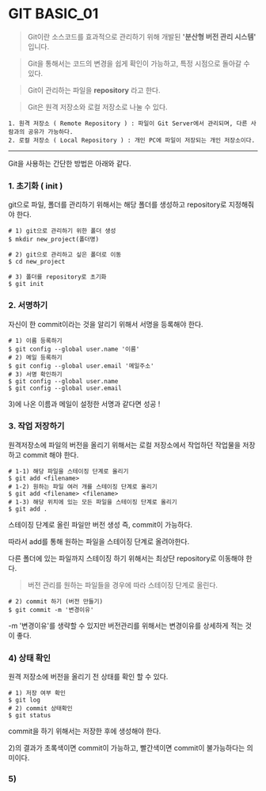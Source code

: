 # GIT BASIC_01

> Git이란 소스코드를 효과적으로 관리하기 위해 개발된 **'분산형 버전 관리 시스템'** 입니다.

> Git을 통해서는 코드의 변경을 쉽게 확인이 가능하고, 특정 시점으로 돌아갈 수 있다. 


> Git이 관리하는 파일을 **repository** 라고 한다.

> Git은 원격 저장소와 로컬 저장소로 나눌 수 있다.
```
1. 원격 저장소 ( Remote Repository ) : 파일이 Git Server에서 관리되며, 다른 사람과의 공유가 가능하다.
2. 로컬 저장소 ( Local Repository ) : 개인 PC에 파일이 저장되는 개인 저장소이다.
```

---


Git을 사용하는 간단한 방법은 아래와 같다. 

### 1. 초기화 ( init )
 
 git으로 파일, 폴더를 관리하기 위해서는 해당 폴더를 생성하고 repository로 지정해줘야 한다. 

```
# 1) git으로 관리하기 위한 폴더 생성
$ mkdir new_project(폴더명)

# 2) git으로 관리하고 싶은 폴더로 이동
$ cd new_project

# 3) 폴더를 repository로 초기화
$ git init
```

### 2. 서명하기

자신이 한 commit이라는 것을 알리기 위해서 서명을 등록해야 한다.
```
# 1) 이름 등록하기
$ git config --global user.name '이름'
# 2) 메일 등록하기
$ git config --global user.email '메일주소' 
# 3) 서명 확인하기
$ git config --global user.name
$ git config --global user.email
```

3)에 나온 이름과 메일이 설정한 서명과 같다면 성공 !

### 3. 작업 저장하기

원격저장소에 파일의 버전을 올리기 위해서는 로컬 저장소에서 작업하던 작업물을 저장하고 commit 해야 한다.

```
# 1-1) 해당 파일을 스테이징 단계로 올리기
$ git add <filename>
# 1-2) 원하는 파일 여러 개를 스테이징 단계로 올리기
$ git add <filename> <filename>
# 1-3) 해당 위치에 있는 모든 파일을 스테이징 단계로 올리기
$ git add .

```

스테이징 단계로 올린 파일만 버전 생성 즉, commit이 가능하다.

따라서 add를 통해 원하는 파일을 스테이징 단계로 올려야한다.

다른 폴더에 있는 파일까지 스테이징 하기 위해서는 최상단 repository로 이동해야 한다.

> 버전 관리를 원하는 파일들을 경우에 따라 스테이징 단계로 올린다. 

```
# 2) commit 하기 (버전 만들기)
$ git commit -m '변경이유'
```
 -m '변경이유'를 생략할 수 있지만 버전관리를 위해서는 변경이유를 상세하게 적는 것이 좋다.

 ### 4) 상태 확인

 원격 저장소에 버전을 올리기 전 상태를 확인 할 수 있다.
 
 ```
 # 1) 저장 여부 확인
 $ git log
 # 2) commit 상태확인
 $ git status
 ```

 commit을 하기 위해서는 저장한 후에 생성해야 한다.

2)의 결과가 초록색이면 commit이 가능하고, 빨간색이면 commit이 불가능하다는 의미이다.

### 5) 




